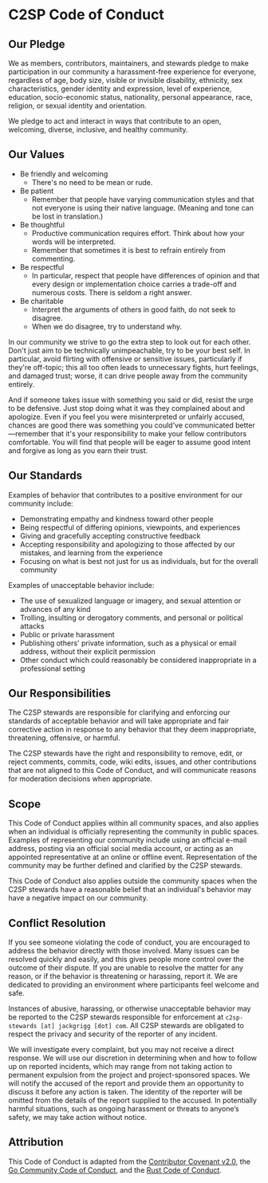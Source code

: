 # C2SP Code of Conduct

## Our Pledge

We as members, contributors, maintainers, and stewards pledge to make
participation in our community a harassment-free experience for everyone,
regardless of age, body size, visible or invisible disability, ethnicity, sex
characteristics, gender identity and expression, level of experience, education,
socio-economic status, nationality, personal appearance, race, religion, or
sexual identity and orientation.

We pledge to act and interact in ways that contribute to an open, welcoming,
diverse, inclusive, and healthy community.

## Our Values

- Be friendly and welcoming
  - There's no need to be mean or rude.
- Be patient
  - Remember that people have varying communication styles and that not everyone is
    using their native language. (Meaning and tone can be lost in translation.)
- Be thoughtful
  - Productive communication requires effort. Think about how your words will be
    interpreted.
  - Remember that sometimes it is best to refrain entirely from commenting.
- Be respectful
  - In particular, respect that people have differences of opinion and that
    every design or implementation choice carries a trade-off and numerous
    costs. There is seldom a right answer.
- Be charitable
  - Interpret the arguments of others in good faith, do not seek to disagree.
  - When we do disagree, try to understand why.

In our community we strive to go the extra step to look out for each other.
Don't just aim to be technically unimpeachable, try to be your best self. In
particular, avoid flirting with offensive or sensitive issues, particularly if
they're off-topic; this all too often leads to unnecessary fights, hurt
feelings, and damaged trust; worse, it can drive people away from the community
entirely.

And if someone takes issue with something you said or did, resist the urge to be
defensive. Just stop doing what it was they complained about and apologize. Even
if you feel you were misinterpreted or unfairly accused, chances are good there
was something you could've communicated better—remember that it's your
responsibility to make your fellow contributors comfortable. You will find that
people will be eager to assume good intent and forgive as long as you earn their
trust.

## Our Standards

Examples of behavior that contributes to a positive environment for our
community include:

- Demonstrating empathy and kindness toward other people
- Being respectful of differing opinions, viewpoints, and experiences
- Giving and gracefully accepting constructive feedback
- Accepting responsibility and apologizing to those affected by our mistakes,
  and learning from the experience
- Focusing on what is best not just for us as individuals, but for the
  overall community

Examples of unacceptable behavior include:

- The use of sexualized language or imagery, and sexual attention or
  advances of any kind
- Trolling, insulting or derogatory comments, and personal or political attacks
- Public or private harassment
- Publishing others' private information, such as a physical or email
  address, without their explicit permission
- Other conduct which could reasonably be considered inappropriate in a
  professional setting

## Our Responsibilities

The C2SP stewards are responsible for clarifying and enforcing our standards of
acceptable behavior and will take appropriate and fair corrective action in
response to any behavior that they deem inappropriate, threatening, offensive,
or harmful.

The C2SP stewards have the right and responsibility to remove, edit, or reject
comments, commits, code, wiki edits, issues, and other contributions that are
not aligned to this Code of Conduct, and will communicate reasons for moderation
decisions when appropriate.

## Scope

This Code of Conduct applies within all community spaces, and also applies when
an individual is officially representing the community in public spaces.
Examples of representing our community include using an official e-mail address,
posting via an official social media account, or acting as an appointed
representative at an online or offline event. Representation of the community
may be further defined and clarified by the C2SP stewards.

This Code of Conduct also applies outside the community spaces when the C2SP
stewards have a reasonable belief that an individual's behavior may have a
negative impact on our community.

## Conflict Resolution

If you see someone violating the code of conduct, you are encouraged to address
the behavior directly with those involved. Many issues can be resolved quickly
and easily, and this gives people more control over the outcome of their
dispute. If you are unable to resolve the matter for any reason, or if the
behavior is threatening or harassing, report it. We are dedicated to providing
an environment where participants feel welcome and safe.

Instances of abusive, harassing, or otherwise unacceptable behavior may be
reported to the C2SP stewards responsible for enforcement at
`c2sp-stewards [at] jackgrigg [dot] com`. All C2SP stewards are obligated to
respect the privacy and security of the reporter of any incident.

We will investigate every complaint, but you may not receive a direct response.
We will use our discretion in determining when and how to follow up on reported
incidents, which may range from not taking action to permanent expulsion from
the project and project-sponsored spaces. We will notify the accused of the
report and provide them an opportunity to discuss it before any action is taken.
The identity of the reporter will be omitted from the details of the report
supplied to the accused. In potentially harmful situations, such as ongoing
harassment or threats to anyone’s safety, we may take action without notice.

## Attribution

This Code of Conduct is adapted from the [Contributor Covenant v2.0][CCv2.0], the
[Go Community Code of Conduct][GoCCoC], and the [Rust Code of Conduct][RustCoC].

[CCv2.0]: https://www.contributor-covenant.org/version/2/0/code_of_conduct.html
[GoCCoC]: https://golang.org/conduct
[RustCoC]: https://www.rust-lang.org/policies/code-of-conduct
